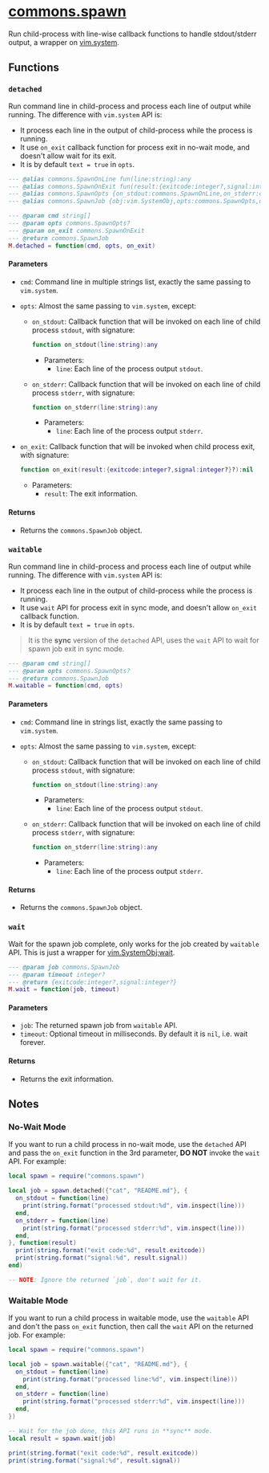 <!-- markdownlint-disable MD001 MD013 MD034 MD033 MD051 MD024 -->

# [commons.spawn](https://github.com/linrongbin16/commons.nvim/blob/main/lua/commons/spawn.lua)

Run child-process with line-wise callback functions to handle stdout/stderr output, a wrapper on [vim.system](<https://neovim.io/doc/user/lua.html#vim.system()>).

## Functions

### `detached`

Run command line in child-process and process each line of output while running. The difference with `vim.system` API is:

- It process each line in the output of child-process while the process is running.
- It use `on_exit` callback function for process exit in no-wait mode, and doesn't allow wait for its exit.
- It is by default `text = true` in `opts`.

```lua
--- @alias commons.SpawnOnLine fun(line:string):any
--- @alias commons.SpawnOnExit fun(result:{exitcode:integer?,signal:integer?}?):nil
--- @alias commons.SpawnOpts {on_stdout:commons.SpawnOnLine,on_stderr:commons.SpawnOnLine?,[string]:any}
--- @alias commons.SpawnJob {obj:vim.SystemObj,opts:commons.SpawnOpts,on_exit:commons.SpawnOnExit?}

--- @param cmd string[]
--- @param opts commons.SpawnOpts?
--- @param on_exit commons.SpawnOnExit
--- @return commons.SpawnJob
M.detached = function(cmd, opts, on_exit)
```

#### Parameters

- `cmd`: Command line in multiple strings list, exactly the same passing to `vim.system`.
- `opts`: Almost the same passing to `vim.system`, except:

  - `on_stdout`: Callback function that will be invoked on each line of child process `stdout`, with signature:

    ```lua
    function on_stdout(line:string):any
    ```

    - Parameters:
      - `line`: Each line of the process output `stdout`.

  - `on_stderr`: Callback function that will be invoked on each line of child process `stderr`, with signature:

    ```lua
    function on_stderr(line:string):any
    ```

    - Parameters:
      - `line`: Each line of the process output `stderr`.

- `on_exit`: Callback function that will be invoked when child process exit, with signature:

  ```lua
  function on_exit(result:{exitcode:integer?,signal:integer?}?):nil
  ```

  - Parameters:
    - `result`: The exit information.

#### Returns

- Returns the `commons.SpawnJob` object.

### `waitable`

Run command line in child-process and process each line of output while running. The difference with `vim.system` API is:

- It process each line in the output of child-process while the process is running.
- It use `wait` API for process exit in sync mode, and doesn't allow `on_exit` callback function.
- It is by default `text = true` in `opts`.

> It is the **sync** version of the `detached` API, uses the `wait` API to wait for spawn job exit in sync mode.

```lua
--- @param cmd string[]
--- @param opts commons.SpawnOpts?
--- @return commons.SpawnJob
M.waitable = function(cmd, opts)
```

#### Parameters

- `cmd`: Command line in strings list, exactly the same passing to `vim.system`.
- `opts`: Almost the same passing to `vim.system`, except:

  - `on_stdout`: Callback function that will be invoked on each line of child process `stdout`, with signature:

    ```lua
    function on_stdout(line:string):any
    ```

    - Parameters:
      - `line`: Each line of the process output `stdout`.

  - `on_stderr`: Callback function that will be invoked on each line of child process `stderr`, with signature:

    ```lua
    function on_stderr(line:string):any
    ```

    - Parameters:
      - `line`: Each line of the process output `stderr`.

#### Returns

- Returns the `commons.SpawnJob` object.

### `wait`

Wait for the spawn job complete, only works for the job created by `waitable` API. This is just a wrapper for [vim.SystemObj:wait](<https://neovim.io/doc/user/lua.html#vim.system()>).

```lua
--- @param job commons.SpawnJob
--- @param timeout integer?
--- @return {exitcode:integer?,signal:integer?}
M.wait = function(job, timeout)
```

#### Parameters

- `job`: The returned spawn job from `waitable` API.
- `timeout`: Optional timeout in milliseconds. By default it is `nil`, i.e. wait forever.

#### Returns

- Returns the exit information.

## Notes

### No-Wait Mode

If you want to run a child process in no-wait mode, use the `detached` API and pass the `on_exit` function in the 3rd parameter, **DO NOT** invoke the `wait` API. For example:

```lua
local spawn = require("commons.spawn")

local job = spawn.detached({"cat", "README.md"}, {
  on_stdout = function(line)
    print(string.format("processed stdout:%d", vim.inspect(line)))
  end,
  on_stderr = function(line)
    print(string.format("processed stderr:%d", vim.inspect(line)))
  end,
}, function(result)
  print(string.format("exit code:%d", result.exitcode))
  print(string.format("signal:%d", result.signal))
end)

-- NOTE: Ignore the returned `job`, don't wait for it.
```

### Waitable Mode

If you want to run a child process in waitable mode, use the `waitable` API and don't the pass `on_exit` function, then call the `wait` API on the returned job. For example:

```lua
local spawn = require("commons.spawn")

local job = spawn.waitable({"cat", "README.md"}, {
  on_stdout = function(line)
    print(string.format("processed line:%d", vim.inspect(line)))
  end,
  on_stderr = function(line)
    print(string.format("processed stderr:%d", vim.inspect(line)))
  end,
})

-- Wait for the job done, this API runs in **sync** mode.
local result = spawn.wait(job)

print(string.format("exit code:%d", result.exitcode))
print(string.format("signal:%d", result.signal))
```

